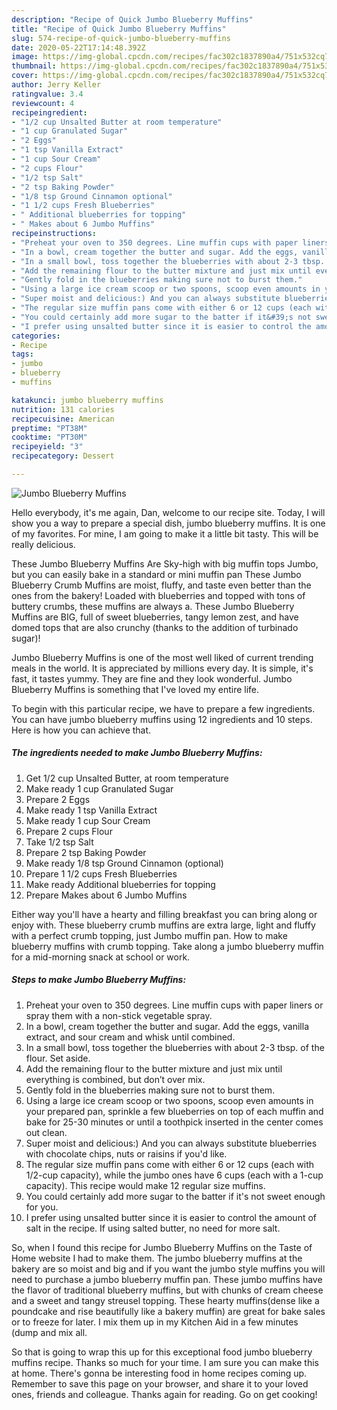 ```yaml
---
description: "Recipe of Quick Jumbo Blueberry Muffins"
title: "Recipe of Quick Jumbo Blueberry Muffins"
slug: 574-recipe-of-quick-jumbo-blueberry-muffins
date: 2020-05-22T17:14:48.392Z
image: https://img-global.cpcdn.com/recipes/fac302c1837890a4/751x532cq70/jumbo-blueberry-muffins-recipe-main-photo.jpg
thumbnail: https://img-global.cpcdn.com/recipes/fac302c1837890a4/751x532cq70/jumbo-blueberry-muffins-recipe-main-photo.jpg
cover: https://img-global.cpcdn.com/recipes/fac302c1837890a4/751x532cq70/jumbo-blueberry-muffins-recipe-main-photo.jpg
author: Jerry Keller
ratingvalue: 3.4
reviewcount: 4
recipeingredient:
- "1/2 cup Unsalted Butter at room temperature"
- "1 cup Granulated Sugar"
- "2 Eggs"
- "1 tsp Vanilla Extract"
- "1 cup Sour Cream"
- "2 cups Flour"
- "1/2 tsp Salt"
- "2 tsp Baking Powder"
- "1/8 tsp Ground Cinnamon optional"
- "1 1/2 cups Fresh Blueberries"
- " Additional blueberries for topping"
- " Makes about 6 Jumbo Muffins"
recipeinstructions:
- "Preheat your oven to 350 degrees. Line muffin cups with paper liners or spray them with a non-stick vegetable spray."
- "In a bowl, cream together the butter and sugar. Add the eggs, vanilla extract, and sour cream and whisk until combined."
- "In a small bowl, toss together the blueberries with about 2-3 tbsp. of the flour. Set aside."
- "Add the remaining flour to the butter mixture and just mix until everything is combined, but don’t over mix."
- "Gently fold in the blueberries making sure not to burst them."
- "Using a large ice cream scoop or two spoons, scoop even amounts in your prepared pan, sprinkle a few blueberries on top of each muffin and bake for 25-30 minutes or until a toothpick inserted in the center comes out clean."
- "Super moist and delicious:) And you can always substitute blueberries with chocolate chips, nuts or raisins if you&#39;d like."
- "The regular size muffin pans come with either 6 or 12 cups (each with 1/2-cup capacity), while the jumbo ones have 6 cups (each with a 1-cup capacity). This recipe would make 12 regular size muffins."
- "You could certainly add more sugar to the batter if it&#39;s not sweet enough for you."
- "I prefer using unsalted butter since it is easier to control the amount of salt in the recipe. If using salted butter, no need for more salt."
categories:
- Recipe
tags:
- jumbo
- blueberry
- muffins

katakunci: jumbo blueberry muffins 
nutrition: 131 calories
recipecuisine: American
preptime: "PT38M"
cooktime: "PT30M"
recipeyield: "3"
recipecategory: Dessert

---
```



![Jumbo Blueberry Muffins](https://img-global.cpcdn.com/recipes/fac302c1837890a4/751x532cq70/jumbo-blueberry-muffins-recipe-main-photo.jpg)

Hello everybody, it's me again, Dan, welcome to our recipe site. Today, I will show you a way to prepare a special dish, jumbo blueberry muffins. It is one of my favorites. For mine, I am going to make it a little bit tasty. This will be really delicious.

These Jumbo Blueberry Muffins Are Sky-high with big muffin tops Jumbo, but you can easily bake in a standard or mini muffin pan These Jumbo Blueberry Crumb Muffins are moist, fluffy, and taste even better than the ones from the bakery! Loaded with blueberries and topped with tons of buttery crumbs, these muffins are always a. These Jumbo Blueberry Muffins are BIG, full of sweet blueberries, tangy lemon zest, and have domed tops that are also crunchy (thanks to the addition of turbinado sugar)!

Jumbo Blueberry Muffins is one of the most well liked of current trending meals in the world. It is appreciated by millions every day. It is simple, it's fast, it tastes yummy. They are fine and they look wonderful. Jumbo Blueberry Muffins is something that I've loved my entire life.


To begin with this particular recipe, we have to prepare a few ingredients. You can have jumbo blueberry muffins using 12 ingredients and 10 steps. Here is how you can achieve that.

<!--inarticleads1-->

##### The ingredients needed to make Jumbo Blueberry Muffins:

1. Get 1/2 cup Unsalted Butter, at room temperature
1. Make ready 1 cup Granulated Sugar
1. Prepare 2 Eggs
1. Make ready 1 tsp Vanilla Extract
1. Make ready 1 cup Sour Cream
1. Prepare 2 cups Flour
1. Take 1/2 tsp Salt
1. Prepare 2 tsp Baking Powder
1. Make ready 1/8 tsp Ground Cinnamon (optional)
1. Prepare 1 1/2 cups Fresh Blueberries
1. Make ready  Additional blueberries for topping
1. Prepare  Makes about 6 Jumbo Muffins


Either way you&#39;ll have a hearty and filling breakfast you can bring along or enjoy with. These blueberry crumb muffins are extra large, light and fluffy with a perfect crumb topping, just Jumbo muffin pan. How to make blueberry muffins with crumb topping. Take along a jumbo blueberry muffin for a mid-morning snack at school or work. 

<!--inarticleads2-->

##### Steps to make Jumbo Blueberry Muffins:

1. Preheat your oven to 350 degrees. Line muffin cups with paper liners or spray them with a non-stick vegetable spray.
1. In a bowl, cream together the butter and sugar. Add the eggs, vanilla extract, and sour cream and whisk until combined.
1. In a small bowl, toss together the blueberries with about 2-3 tbsp. of the flour. Set aside.
1. Add the remaining flour to the butter mixture and just mix until everything is combined, but don’t over mix.
1. Gently fold in the blueberries making sure not to burst them.
1. Using a large ice cream scoop or two spoons, scoop even amounts in your prepared pan, sprinkle a few blueberries on top of each muffin and bake for 25-30 minutes or until a toothpick inserted in the center comes out clean.
1. Super moist and delicious:) And you can always substitute blueberries with chocolate chips, nuts or raisins if you&#39;d like.
1. The regular size muffin pans come with either 6 or 12 cups (each with 1/2-cup capacity), while the jumbo ones have 6 cups (each with a 1-cup capacity). This recipe would make 12 regular size muffins.
1. You could certainly add more sugar to the batter if it&#39;s not sweet enough for you.
1. I prefer using unsalted butter since it is easier to control the amount of salt in the recipe. If using salted butter, no need for more salt.


So, when I found this recipe for Jumbo Blueberry Muffins on the Taste of Home website I had to make them. The jumbo blueberry muffins at the bakery are so moist and big and if you want the jumbo style muffins you will need to purchase a jumbo blueberry muffin pan. These jumbo muffins have the flavor of traditional blueberry muffins, but with chunks of cream cheese and a sweet and tangy streusel topping. These hearty muffins(dense like a poundcake and rise beautifully like a bakery muffin) are great for bake sales or to freeze for later. I mix them up in my Kitchen Aid in a few minutes (dump and mix all. 

So that is going to wrap this up for this exceptional food jumbo blueberry muffins recipe. Thanks so much for your time. I am sure you can make this at home. There's gonna be interesting food in home recipes coming up. Remember to save this page on your browser, and share it to your loved ones, friends and colleague. Thanks again for reading. Go on get cooking!
